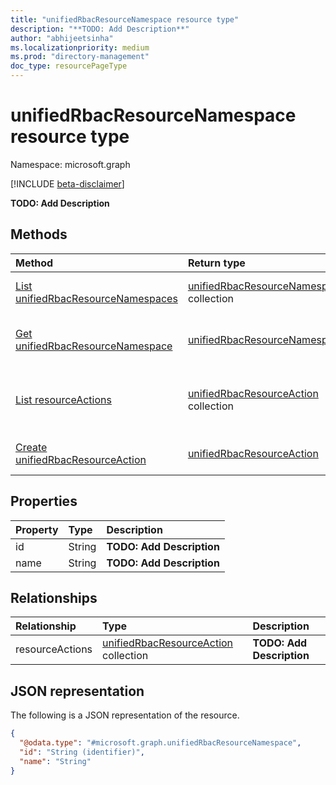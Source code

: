 ```yaml
---
title: "unifiedRbacResourceNamespace resource type"
description: "**TODO: Add Description**"
author: "abhijeetsinha"
ms.localizationpriority: medium
ms.prod: "directory-management"
doc_type: resourcePageType
---
```


# unifiedRbacResourceNamespace resource type

Namespace: microsoft.graph

[!INCLUDE [beta-disclaimer](../../includes/beta-disclaimer.md)]

**TODO: Add Description**

## Methods
|Method|Return type|Description|
|:---|:---|:---|
|[List unifiedRbacResourceNamespaces](../api/unifiedrbacresourcenamespace-list.md)|[unifiedRbacResourceNamespace](../resources/unifiedrbacresourcenamespace.md) collection|Get a list of the [unifiedRbacResourceNamespace](../resources/unifiedrbacresourcenamespace.md) objects and their properties.|
|[Get unifiedRbacResourceNamespace](../api/unifiedrbacresourcenamespace-get.md)|[unifiedRbacResourceNamespace](../resources/unifiedrbacresourcenamespace.md)|Read the properties and relationships of an [unifiedRbacResourceNamespace](../resources/unifiedrbacresourcenamespace.md) object.|
|[List resourceActions](../api/unifiedrbacresourcenamespace-list-resourceactions.md)|[unifiedRbacResourceAction](../resources/unifiedrbacresourceaction.md) collection|Get the unifiedRbacResourceAction resources from the resourceActions navigation property.|
|[Create unifiedRbacResourceAction](../api/unifiedrbacresourcenamespace-post-resourceactions.md)|[unifiedRbacResourceAction](../resources/unifiedrbacresourceaction.md)|Create a new unifiedRbacResourceAction object.|

## Properties
|Property|Type|Description|
|:---|:---|:---|
|id|String|**TODO: Add Description**|
|name|String|**TODO: Add Description**|

## Relationships
|Relationship|Type|Description|
|:---|:---|:---|
|resourceActions|[unifiedRbacResourceAction](../resources/unifiedrbacresourceaction.md) collection|**TODO: Add Description**|

## JSON representation
The following is a JSON representation of the resource.
<!-- {
  "blockType": "resource",
  "keyProperty": "id",
  "@odata.type": "microsoft.graph.unifiedRbacResourceNamespace",
  "openType": false
}
-->
``` json
{
  "@odata.type": "#microsoft.graph.unifiedRbacResourceNamespace",
  "id": "String (identifier)",
  "name": "String"
}
```
